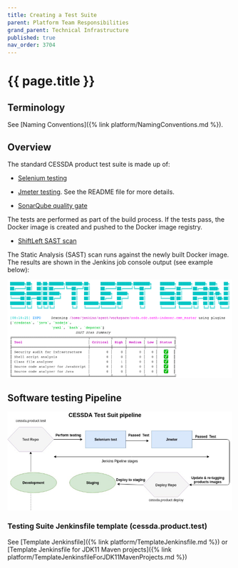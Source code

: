 ```yaml
---
title: Creating a Test Suite
parent: Platform Team Responsibilities
grand_parent: Technical Infrastructure
published: true
nav_order: 3704
---
```


# {{ page.title }}

## Terminology

See [Naming Conventions]({% link platform/NamingConventions.md %}).

## Overview

The standard CESSDA product test suite is made up of:

- [Selenium testing](https://bitbucket.org/cessda/cessda.mgmt.selenium/src/master/)

- [Jmeter testing](https://bitbucket.org/cessda/cessda.mgmt.jmeter/src/master/). See the README file for more details.

- [SonarQube quality gate](https://bitbucket.org/cessda/cessda.mgmt.sonar/src/master/)

The tests are performed as part of the build process. If the tests pass, the Docker image is created and pushed to the Docker image registry.

- [ShiftLeft SAST scan](https://www.shiftleft.io/scan/)

The Static Analysis (SAST) scan runs against the newly built Docker image.
The results are shown in the Jenkins job console output (see example below):

![shiftleftScanResults.png](../assets/shiftleftScanResults.png)

## Software testing Pipeline  

![testingSuitePipeline.png](../assets/testingSuitePipeline.png)

### Testing Suite Jenkinsfile template (cessda.product.test)

See [Template Jenkinsfile]({% link platform/TemplateJenkinsfile.md %}) or
[Template Jenkinsfile for JDK11 Maven projects]({% link platform/TemplateJenkinsfileForJDK11MavenProjects.md %})

